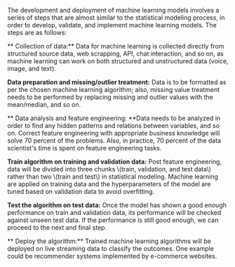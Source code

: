 The development and deployment of machine learning models involves a series of steps that are almost similar to the statistical modeling process, in order to develop, validate, and implement machine learning models. The steps are as follows:

** Collection of data:** Data for machine learning is collected directly from structured source data, web scrapping, API, chat interaction, and so on, as machine learning can work on both structured and unstructured data \(voice, image, and text\).

**Data preparation and missing/outlier treatment:** Data is to be formatted as per the chosen machine learning algorithm; also, missing value treatment needs to be performed by replacing missing and outlier values with the mean/median, and so on.

** Data analysis and feature engineering: **Data needs to be analyzed in order to find any hidden patterns and relations between variables, and so on. Correct feature engineering with appropriate business knowledge will solve 70 percent of the problems. Also, in practice, 70 percent of the data scientist's time is spent on feature engineering tasks.

**Train algorithm on training and validation data:** Post feature engineering, data will be divided into three chunks \\(train, validation, and test data\\) rather than two \\(train and test\\) in statistical modeling. Machine learning are applied on training data and the hyperparameters of the model are tuned based on validation data to avoid overfitting.

**Test the algorithm on test data:** Once the model has shown a good enough performance on train and validation data, its performance will be checked against unseen test data. If the performance is still good enough, we can proceed to the next and final step.

** Deploy the algorithm:** Trained machine learning algorithms will be deployed on live streaming data to classify the outcomes. One example could be recommender systems implemented by e-commerce websites.

